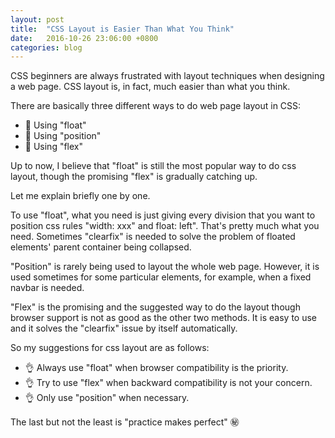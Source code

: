 ```yaml
---
layout: post
title:  "CSS Layout is Easier Than What You Think"
date:   2016-10-26 23:06:00 +0800
categories: blog
---
```

CSS beginners are always frustrated with layout techniques when designing a web page. CSS layout is, in fact, much easier than what you think.

There are basically three different ways to do web page layout in CSS:

* :bell: Using "float"
* :bell: Using "position"
* :bell: Using "flex"

Up to now, I believe that "float" is still the most popular way to do css layout, though the promising "flex" is gradually catching up.

Let me explain briefly one by one.

To use "float", what you need is just giving every division that you want to position css rules "width: xxx" and float: left". That's pretty much what you need. Sometimes "clearfix" is needed to solve the problem of floated elements' parent container being collapsed.

"Position" is rarely being used to layout the whole web page. However, it is used sometimes for some particular elements, for example, when a fixed navbar is needed.

"Flex" is the promising and the suggested way to do the layout though browser support is not as good as the other two methods. It is easy to use and it solves the "clearfix" issue by itself automatically.

So my suggestions for css layout are as follows: 

* :ok_hand: Always use "float" when browser compatibility is the priority.
* :ok_hand: Try to use "flex" when backward compatibility is not your concern.
* :ok_hand: Only use "position" when necessary.

The last but not the least is "practice makes perfect" :secret:




